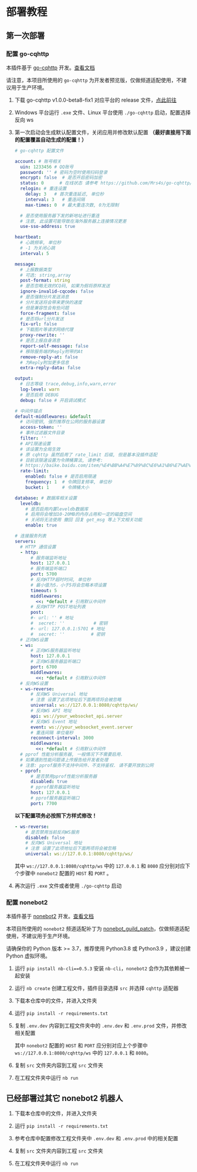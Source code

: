 # 部署教程

## 第一次部署

### 配置 go-cqhttp

本插件基于 [go-cqhttp](https://github.com/Mrs4s/go-cqhttp) 开发。[查看文档](https://docs.go-cqhttp.org/guide/)

请注意，本项目所使用的 `go-cqhttp` 为开发者预览版，仅做频道适配使用，不建议用于生产环境。

1. 下载 go-cqhttp v1.0.0-beta8-fix1 对应平台的 release 文件，[点此前往](https://github.com/Mrs4s/go-cqhttp/releases/tag/v1.0.0-beta8-fix1)

2. Windows 平台运行 `.exe` 文件、Linux 平台使用 `./go-cqhttp` 启动，配置选择反向 ws

3. 第一次启动会生成默认配置文件，关闭应用并修改默认配置 **（最好直接用下面的配置覆盖自动生成的配置！）**

    ```yaml
    # go-cqhttp 配置文件
    
    account: # 账号相关
      uin: 1233456 # QQ账号
      password: '' # 密码为空时使用扫码登录
      encrypt: false  # 是否开启密码加密
      status: 0      # 在线状态 请参考 https://github.com/Mrs4s/go-cqhttp/blob/dev/docs/config.md#在线状态
      relogin: # 重连设置
        delay: 3   # 首次重连延迟, 单位秒
        interval: 3   # 重连间隔
        max-times: 0  # 最大重连次数, 0为无限制
    
      # 是否使用服务器下发的新地址进行重连
      # 注意, 此设置可能导致在海外服务器上连接情况更差
      use-sso-address: true
    
    heartbeat:
      # 心跳频率, 单位秒
      # -1 为关闭心跳
      interval: 5
    
    message:
      # 上报数据类型
      # 可选: string,array
      post-format: string
      # 是否忽略无效的CQ码, 如果为假将原样发送
      ignore-invalid-cqcode: false
      # 是否强制分片发送消息
      # 分片发送将会带来更快的速度
      # 但是兼容性会有些问题
      force-fragment: false
      # 是否将url分片发送
      fix-url: false
      # 下载图片等请求网络代理
      proxy-rewrite: ''
      # 是否上报自身消息
      report-self-message: false
      # 移除服务端的Reply附带的At
      remove-reply-at: false
      # 为Reply附加更多信息
      extra-reply-data: false
    
    output:
      # 日志等级 trace,debug,info,warn,error
      log-level: warn
      # 是否启用 DEBUG
      debug: false # 开启调试模式
    
    # 中间件锚点
    default-middlewares: &default
      # 访问密钥, 强烈推荐在公网的服务器设置
      access-token: ''
      # 事件过滤器文件目录
      filter: ''
      # API限速设置
      # 该设置为全局生效
      # 原 cqhttp 虽然启用了 rate_limit 后缀, 但是基本没插件适配
      # 目前该限速设置为令牌桶算法, 请参考:
      # https://baike.baidu.com/item/%E4%BB%A4%E7%89%8C%E6%A1%B6%E7%AE%97%E6%B3%95/6597000?fr=aladdin
      rate-limit:
        enabled: false # 是否启用限速
        frequency: 1  # 令牌回复频率, 单位秒
        bucket: 1     # 令牌桶大小
    
    database: # 数据库相关设置
      leveldb:
        # 是否启用内置leveldb数据库
        # 启用将会增加10-20MB的内存占用和一定的磁盘空间
        # 关闭将无法使用 撤回 回复 get_msg 等上下文相关功能
        enable: true
    
    # 连接服务列表
    servers:
      # HTTP 通信设置
      - http:
          # 服务端监听地址
          host: 127.0.0.1
          # 服务端监听端口
          port: 5700
          # 反向HTTP超时时间, 单位秒
          # 最小值为5，小于5将会忽略本项设置
          timeout: 5
          middlewares:
            <<: *default # 引用默认中间件
          # 反向HTTP POST地址列表
          post:
          #- url: '' # 地址
          #  secret: ''           # 密钥
          #- url: 127.0.0.1:5701 # 地址
          #  secret: ''          # 密钥
      # 正向WS设置
      - ws:
          # 正向WS服务器监听地址
          host: 127.0.0.1
          # 正向WS服务器监听端口
          port: 6700
          middlewares:
            <<: *default # 引用默认中间件
      # 反向WS设置
      - ws-reverse:
          # 反向WS Universal 地址
          # 注意 设置了此项地址后下面两项将会被忽略
          universal: ws://127.0.0.1:8080/cqhttp/ws/
          # 反向WS API 地址
          api: ws://your_websocket_api.server
          # 反向WS Event 地址
          event: ws://your_websocket_event.server
          # 重连间隔 单位毫秒
          reconnect-interval: 3000
          middlewares:
            <<: *default # 引用默认中间件
      # pprof 性能分析服务器, 一般情况下不需要启用.
      # 如果遇到性能问题请上传报告给开发者处理
      # 注意: pprof服务不支持中间件、不支持鉴权. 请不要开放到公网
      - pprof:
          # 是否禁用pprof性能分析服务器
          disabled: true
          # pprof服务器监听地址
          host: 127.0.0.1
          # pprof服务器监听端口
          port: 7700
    ```

    **以下配置项务必按照下方样式修改！**
    
    ```yaml
    - ws-reverse:
        # 是否禁用当前反向WS服务
        disabled: false
        # 反向WS Universal 地址
        # 注意 设置了此项地址后下面两项将会被忽略
        universal: ws://127.0.0.1:8080/cqhttp/ws/
    ```
    
    其中 `ws://127.0.0.1:8080/cqhttp/ws` 中的 `127.0.0.1` 和 `8080` 应分别对应下个步骤中 `nonebot2` 配置的 `HOST` 和 `PORT` 。
    
4. 再次运行 `.exe` 文件或者使用 `./go-cqhttp` 启动

### 配置 nonebot2

本插件基于 [nonebot2](https://github.com/nonebot/nonebot2) 开发。[查看文档](https://v2.nonebot.dev/guide/)

本项目所使用的 `nonebot2` 频道适配补丁为 [nonebot_guild_patch](https://gist.github.com/mnixry/57033047be55956e2168284bcf0bd4b6)，仅做频道适配使用，不建议用于生产环境。

请确保你的 Python 版本 >= 3.7，推荐使用 Python3.8 或 Python3.9 ，建议创建 Python 虚拟环境。

1. 运行 `pip install nb-cli==0.5.3` 安装 `nb-cli`，`nonebot2` 会作为其依赖被一起安装

2. 运行 `nb create` 创建工程文件，插件目录选择 `src` 并选择 `cqhttp` 适配器

3. 下载本仓库中的文件，并进入文件夹

4. 运行 `pip install -r requirements.txt`

5. 复制 `.env.dev` 内容到工程文件夹中的 `.env.dev` 和 `.env.prod` 文件，并修改相关配置

    其中 `nonebot2` 配置的 `HOST` 和 `PORT` 应分别对应上个步骤中 `ws://127.0.0.1:8080/cqhttp/ws` 中的 `127.0.0.1` 和 `8080`。

5. 复制 `src` 文件夹内容到工程 `src` 文件夹

6. 在工程文件夹中运行 `nb run`

## 已经部署过其它 nonebot2 机器人

1. 下载本仓库中的文件，并进入文件夹

2. 运行 `pip install -r requirements.txt`

3. 参考仓库中配置修改工程文件夹中 `.env.dev` 和 `.env.prod` 中的相关配置

5. 复制 `src` 文件夹内容到工程 `src` 文件夹

6. 在工程文件夹中运行 `nb run`
